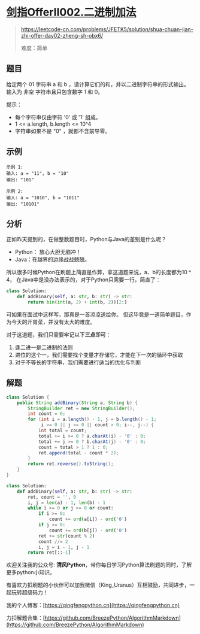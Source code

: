 # [剑指OfferII002.二进制加法](https://leetcode-cn.com/problems/JFETK5/solution/shua-chuan-jian-zhi-offer-day02-zheng-sh-obx6/)
> https://leetcode-cn.com/problems/JFETK5/solution/shua-chuan-jian-zhi-offer-day02-zheng-sh-obx6/
> 
> 难度：简单

## 题目

给定两个 01 字符串 a 和 b ，请计算它们的和，并以二进制字符串的形式输出。
输入为 非空 字符串且只包含数字 1 和 0。

提示：
- 每个字符串仅由字符 '0' 或 '1' 组成。
- 1 <= a.length, b.length <= 10^4
- 字符串如果不是 "0" ，就都不含前导零。

## 示例

```
示例 1:
输入: a = "11", b = "10"
输出: "101"

示例 2:
输入: a = "1010", b = "1011"
输出: "10101"
```

## 分析
正如昨天提到的，在做整数题目时，Python与Java的差别是什么呢？
- Python： 放心大胆无脑冲！
- Java：在越界的边缘战战兢兢。

所以很多时候Python在刷题上简直是作弊，拿这道题来说，a、b的长度都为10 ^ 4，
在Java中是没办法表示的，对于Python只需要一行，简直了：
```python
class Solution:
    def addBinary(self, a: str, b: str) -> str:
        return bin(int(a, 2) + int(b, 2))[2:]
```
可如果在面试中这样写，那真是一首凉凉送给你。 但这毕竟是一道简单题目，作为今天的开胃菜，并没有太大的难度。

对于这道题，我们只需要牢记以下**三点**即可：
1. 逢二进一是二进制的法则
2. 进位的这个一，我们需要找个变量才存储它，才能在下一次的循环中获取
3. 对于不等长的字符串，我们需要进行适当的优化与判断

## 解题

```java
class Solution {
    public String addBinary(String a, String b) {
        StringBuilder ret = new StringBuilder();
        int count = 0;
        for (int i = a.length() - 1, j = b.length() - 1;
             i >= 0 || j >= 0 || count > 0; i--, j--) {
            int total = count;
            total += i >= 0 ? a.charAt(i) - '0' : 0;
            total += j >= 0 ? b.charAt(j) - '0' : 0;
            count = total > 1 ? 1 : 0;
            ret.append(total - count * 2);
        }
        return ret.reverse().toString();
    }
}
```

```python
class Solution:
    def addBinary(self, a: str, b: str) -> str:
        ret, count = '', 0
        i, j = len(a) - 1, len(b) - 1
        while i >= 0 or j >= 0 or count:
            if i >= 0:
                count += ord(a[i]) - ord('0')
            if j >= 0:
                count += ord(b[j]) - ord('0')
            ret += str(count % 2)
            count //= 2
            i, j = i - 1, j - 1
        return ret[::-1]
```

欢迎关注我的公众号: **清风Python**，带你每日学习Python算法刷题的同时，了解更多python小知识。

有喜欢力扣刷题的小伙伴可以加我微信（King_Uranus）互相鼓励，共同进步，一起玩转超级码力！

我的个人博客：[https://qingfengpython.cn](https://qingfengpython.cn)

力扣解题合集：[https://github.com/BreezePython/AlgorithmMarkdown](https://github.com/BreezePython/AlgorithmMarkdown)